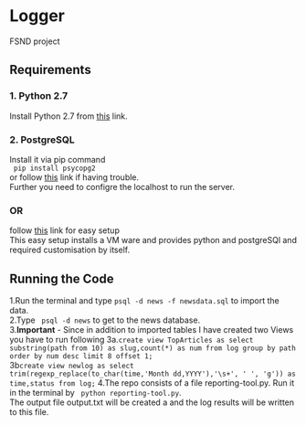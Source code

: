 # Logger
FSND project
## Requirements
### 1. Python 2.7 
Install Python 2.7 from [this](https://www.python.org/download/releases/2.7/) link.
### 2. PostgreSQL
Install it via pip command  
``` pip install psycopg2```   
or follow [this](http://initd.org/psycopg/docs/install.html) link if having trouble.  
Further you need to configre the localhost to run the server.  
### OR 
follow [this](https://classroom.udacity.com/courses/ud197/lessons/3423258756/concepts/14c72fe3-e3fe-4959-9c4b-467cf5b7c3a0) link for easy setup  
This easy setup installs a VM ware and provides python and postgreSQl and required customisation by itself.  

## Running the Code
1.Run the terminal and type ``` psql -d news -f newsdata.sql ``` to import the data.  
2.Type ``` psql -d news``` to get to the news database.  
3.**Important** - Since in addition to imported tables I have created two Views you have to run following 
3a.```create view TopArticles as select substring(path from 10) as slug,count(*) as num from log group by path order by num desc limit 8 offset 1;```   
3b```create view newlog as select trim(regexp_replace(to_char(time,'Month dd,YYYY'),'\s+', ' ', 'g')) as time,status from log;```
4.The repo consists of a file reporting-tool.py. Run it in the terminal by ``` python reporting-tool.py```.  
The output file output.txt will be created a
and the log results will be written to this file.
